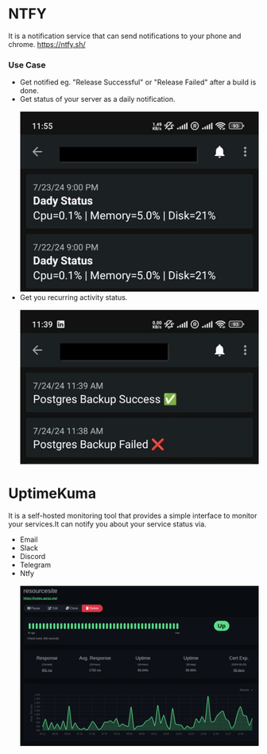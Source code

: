 # NTFY 
It is a notification service that can send notifications to your phone and chrome.
https://ntfy.sh/
 ### Use Case
 - Get notified eg. "Release Successful" or "Release Failed" after a build is done.
 - Get status of your server as a daily notification.<br><br>
 ![Ntfy Eg.](../assets/stats.jpeg)
 - Get you recurring activity status.<br><br>
 ![Ntfy Eg.](../assets/ntfy.jpeg)

# UptimeKuma
It is a self-hosted monitoring tool that provides a simple interface to monitor your services.It can notify you about your service status via.
- Email
- Slack
- Discord
- Telegram
- Ntfy
<br><br>
![Ntfy Eg.](../assets/uptimekuma.png)


